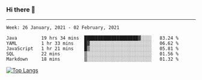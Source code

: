 ### Hi there 👋
---
<!--START_SECTION:waka-->
```text
Week: 26 January, 2021 - 02 February, 2021

Java         19 hrs 34 mins  ████████████████████▓░░░░   83.24 % 
YAML         1 hr 33 mins    █▓░░░░░░░░░░░░░░░░░░░░░░░   06.62 % 
JavaScript   1 hr 21 mins    █▒░░░░░░░░░░░░░░░░░░░░░░░   05.81 % 
SQL          22 mins         ▒░░░░░░░░░░░░░░░░░░░░░░░░   01.56 % 
Markdown     18 mins         ▒░░░░░░░░░░░░░░░░░░░░░░░░   01.32 % 
```
<!--END_SECTION:waka-->

[![Top Langs](https://github-readme-stats.vercel.app/api/top-langs/?username=HyunAh-iia&layout=compact)](https://github.com/anuraghazra/github-readme-stats)
<!--
**HyunAh-iia/HyunAh-iia** is a ✨ _special_ ✨ repository because its `README.md` (this file) appears on your GitHub profile.

Here are some ideas to get you started:

- 🔭 I’m currently working on ...
- 🌱 I’m currently learning ...
- 👯 I’m looking to collaborate on ...
- 🤔 I’m looking for help with ...
- 💬 Ask me about ...
- 📫 How to reach me: ...
- 😄 Pronouns: ...
- ⚡ Fun fact: ...
-->
